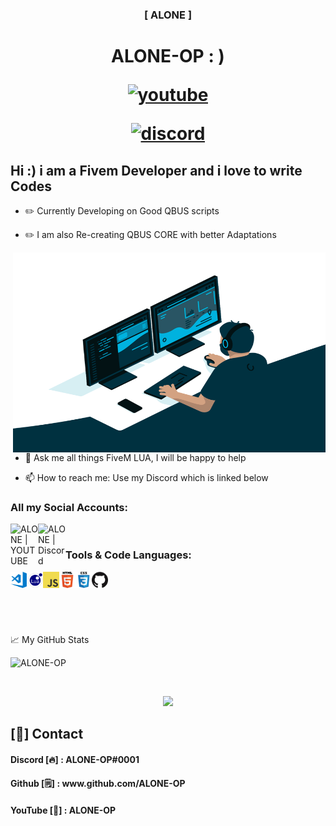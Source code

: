 <h3 align="center">[ ALONE ]</h3>

<h1 align="center"> ALONE-OP : )

 

[![youtube](https://img.shields.io/badge/YouTube-SUB-red?&style=for-the-badge&logo=youtube&logoColor=white)][youtube]

[![discord](https://img.shields.io/badge/DISCORD-JOIN-green?logo=Discord&logoColor=white)][discord]

## Hi :) i am a Fivem Developer and i love to write Codes

- ✏️ Currently Developing on Good QBUS scripts

- ✏️ I am also Re-creating QBUS CORE with better Adaptations

<img align="right" alt="GIF" src="https://github.com/ALONE-OP/ALONE-OP/blob/main/code.gif?raw=true" width="500" height="320" />

</br>

- 💬 Ask me all things FiveM LUA, I will be happy to help

- 📫 How to reach me: Use my Discord which is linked below

### All my Social Accounts: 

[<img align="left" alt="ALONE | YOUTUBE" width="44px" src="https://img.icons8.com/fluent/48/000000/youtube-play.png" />][youtube]

[<img align="left" alt="ALONE | Discord" width="44px" src="https://i.ibb.co/YtNhB1V/icons8-discord-new-logo-48.png" />][discord]

</br>

### Tools & Code Languages: 

<img align="left" alt="Visual Studio Code" width="26px" src="https://raw.githubusercontent.com/github/explore/80688e429a7d4ef2fca1e82350fe8e3517d3494d/topics/visual-studio-code/visual-studio-code.png" />

<img align="left" alt="Lua" width="26px" src="https://raw.githubusercontent.com/github/explore/80688e429a7d4ef2fca1e82350fe8e3517d3494d/topics/lua/lua.png" />

<img align="left" alt="JavaScript" width="26px" src="https://raw.githubusercontent.com/github/explore/80688e429a7d4ef2fca1e82350fe8e3517d3494d/topics/javascript/javascript.png" />

<img align="left" alt="HTML5" width="26px" src="https://raw.githubusercontent.com/github/explore/80688e429a7d4ef2fca1e82350fe8e3517d3494d/topics/html/html.png" />

<img align="left" alt="CSS3" width="26px" src="https://raw.githubusercontent.com/github/explore/80688e429a7d4ef2fca1e82350fe8e3517d3494d/topics/css/css.png" />

<img align="left" alt="GitHub" width="26px" src="https://raw.githubusercontent.com/github/explore/78df643247d429f6cc873026c0622819ad797942/topics/github/github.png" />

</br>

</br>

</br>

</br>

</br>

📈 My GitHub Stats

<a align="center"> <img src="https://github-readme-stats.vercel.app/api/top-langs/?username=ALONE-OP&theme=light&hide_langs_below=1" alt="ALONE-OP" />
 
<br>

<p align="center"> <img src="https://github-readme-stats.vercel.app/api?username=ALONE-OP&&show_icons=true&title_color=ffffff&icon_color=bb2acf&text_color=daf7dc&bg_color=151515" />

[discord]: https://discord.gg/H9XEBqm

[youtube]: https://m.youtube.com/channel/UCat7aDkSWObN3V0HC1sY-9w

## [💭] Contact <a name = "contact"></a>

<p align="center">

<h4> Discord [🔥] : ALONE-OP#0001 </h4>



<h4> Github [🗒️] : www.github.com/ALONE-OP </h4>



<h4> YouTube [🔴] :  ALONE-OP </h4>

</p>


